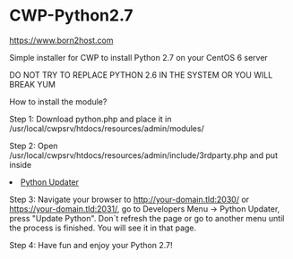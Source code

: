 # CWP-Python2.7
https://www.born2host.com

Simple installer for CWP to install Python 2.7 on your CentOS 6 server

DO NOT TRY TO REPLACE PYTHON 2.6 IN THE SYSTEM OR YOU WILL BREAK YUM


How to install the module?

Step 1: Download python.php and place it in /usr/local/cwpsrv/htdocs/resources/admin/modules/

Step 2: Open /usr/local/cwpsrv/htdocs/resources/admin/include/3rdparty.php and put inside

<li><a href="index.php?module=python"><span class="icon16 icomoon-icon-arrow-right-3"></span>Python Updater</a></li>

Step 3: Navigate your browser to http://your-domain.tld:2030/ or https://your-domain.tld:2031/, go to Developers Menu -> Python Updater, press "Update Python". Don\`t refresh the page or go to another menu until the process is finished. You will see it in that page.

Step 4: Have fun and enjoy your Python 2.7!
